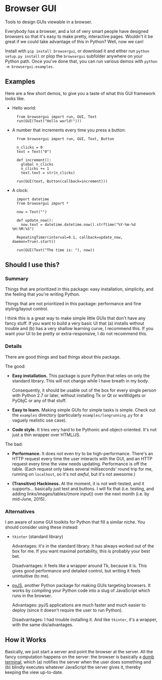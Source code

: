 Browser GUI
===========

Tools to design GUIs viewable in a browser.

Everybody has a browser, and a lot of very smart people have designed browsers so that it's easy to make pretty, interactive pages. Wouldn't it be great if we could take advantage of this in Python? Well, now we can!

Install with `pip install browsergui`, or download it and either run `python setup.py install` or plop the `browsergui` subfolder anywhere on your Python path. Once you've done that, you can run various demos with `python -m browsergui.examples`.


Examples
--------

Here are a few short demos, to give you a taste of what this GUI framework looks like.

- Hello world:

        from browsergui import run, GUI, Text
        run(GUI(Text("Hello world!")))

- A number that increments every time you press a button:

        from browsergui import run, GUI, Text, Button

        n_clicks = 0
        text = Text("0")

        def increment():
          global n_clicks
          n_clicks += 1
          text.text = str(n_clicks)

        run(GUI(text, Button(callback=increment)))

- A clock:

        import datetime
        from browsergui import *

        now = Text("")

        def update_now():
          now.text = datetime.datetime.now().strftime("%Y-%m-%d %H:%M:%S")

        RepeatingTimer(interval=0.1, callback=update_now, daemon=True).start()

        run(GUI(Text("The time is: "), now))


Should I use this?
------------------

### Summary

Things that are prioritized in this package: easy installation, simplicity, and the feeling that you're writing Python.

Things that are not prioritized in this package: performance and fine styling/layout control.

I think this is a great way to make simple little GUIs that don't have any fancy stuff. If you want to build a very basic UI that (a) installs without trouble and (b) has a very shallow learning curve, I recommend this. If you want your UI to be pretty or extra-responsive, I do not recommend this.

### Details

There are good things and bad things about this package.

The good:

- **Easy installation.** This package is pure Python that relies on only the standard library. This will not change while I have breath in my body.

  Consequently, it should be usable out of the box for every single person with Python 2.7 or later, without installing Tk or Qt or wxWidgets or PyObjC or any of that stuff.

- **Easy to learn.** Making simple GUIs for simple tasks is simple. Check out the `examples` directory (particularly `examples/longrunning.py` for a vaguely realistic use case).

- **Code style.** It tries very hard to be Pythonic and object-oriented. It's not just a thin wrapper over HTML/JS.


The bad:

- **Performance.** It does not even try to be high-performance. There's an HTTP request every time the user interacts with the GUI, and an HTTP request every time the view needs updating. Performance is off the table. (Each request only takes several milliseconds' round trip for me, running on `localhost`, so it's not *awful*, but it's not awesome.)

- **(Transitive) Hackiness.** At the moment, it is not well-tested, and it supports... basically just text and buttons. I will fix that (i.e. testing, and adding links/images/tables/(more input)) over the next month (i.e. by mid-June, 2015).

### Alternatives

I am aware of some GUI toolkits for Python that fill a similar niche. You should consider using these instead:

- `tkinter` (standard library)

  Advantages: it's in the standard library. It has always worked out of the box for me. If you want maximal portability, this is probably your best bet.

  Disadvantages: it feels like a wrapper around Tk, because it is. This gives good performance and detailed control, but writing it feels unintuitive (to me).

- [pyJS](http://pyjs.org), another Python package for making GUIs targeting browsers. It works by compiling your Python code into a slug of JavaScript which runs in the browser.

  Advantages: pyJS applications are much faster and much easier to deploy (since it doesn't require the user to run Python).

  Disadvantages: I had trouble installing it. And like `tkinter`, it's a wrapper, with the same dis/advantages.

How it Works
------------

Basically, we just start a server and point the browser at the server. All the fancy computation happens on the server: the browser is basically a [dumb terminal](http://en.wikipedia.org/wiki/Dumb_terminal), which (a) notifies the server when the user does something and (b) blindly executes whatever JavaScript the server gives it, thereby keeping the view up-to-date.
